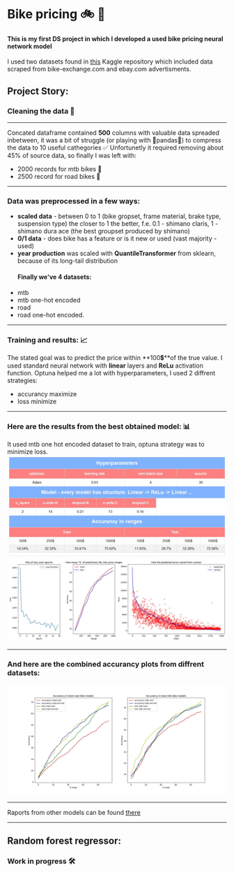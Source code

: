 # Bike pricing 🚲 💸
#### This is my first DS project in which I developed a used bike pricing neural network model 

I used two datasets found in [this](https://www.kaggle.com/datasets/tysonpo/bike-ads-images-prices-specifications) Kaggle repository which included data scraped from bike-exchange.com and ebay.com advertisments.
## Project Story:
### Cleaning the data 🧹
---
Concated dataframe contained **500** columns with valuable data spreaded inbetween, it was a bit of struggle 
(or playing with 🐼pandas🐼) to compress the data to 10 useful cathegories ✅
Unfortunetly it required removing about 45% of source data, so finally I was left with:
- 2000 records for mtb bikes 🚵
- 2500 record for road bikes 🚴
___
### Data was preprocessed in a few ways: 
- **scaled data** - between 0 to 1 (bike gropset, frame material, brake type, suspension type)
the closer to 1 the better, f.e. 0.1 - shimano claris, 1 - shimano dura ace (the best groupset produced by shimano)
- **0/1 data** - does bike has a feature or is it new or used (vast majority - used)
- **year production** was scaled with **QuantileTransformer** from sklearn, because of its long-tail distribution
  #### Finally we've 4 datasets:
- mtb
- mtb one-hot encoded
- road  
- road one-hot encoded.
___
### Training and results: 📈
The stated goal was to predict the price within **100💲**of the true value.
I used standard neural network with **linear** layers and **ReLu** activation function.
Optuna helped me a lot with hyperparameters, I used 2 diffrent strategies:
- accurancy maximize
- loss minimize
___
### Here are the results from the best obtained model: 📊
It used mtb one hot encoded dataset to train, optuna strategy was to minimize loss.
![best](https://github.com/Szymon-Nowaq/bike_pricing/blob/main/best_models/mtb_one_hot/accurancy_raport_mtb_one_hot.jpg)
![bestplot](https://github.com/Szymon-Nowaq/bike_pricing/blob/main/best_models/mtb_one_hot/accurancy_plot_mtb_one_hot.jpg)
___
### And here are the combined accurancy plots from diffrent datasets: 
![combined](https://github.com/Szymon-Nowaq/bike_pricing/blob/main/best_models/accurancy_general_raport.jpg)
___
Raports from other models can be found [there](https://github.com/Szymon-Nowaq/bike_pricing/tree/main/best_models)
___
## Random forest regressor:
### Work in progress 🛠️

